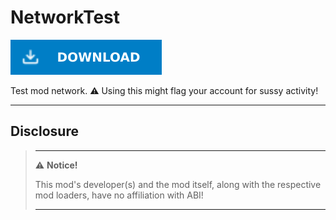 # NetworkTest

[![Download Latest NetworkTest.dll](.Resources/DownloadButtonEnabled.svg "Download Latest NetworkTest.dll")](https://github.com/kafeijao/Kafe_CVR_TEST_Mods/releases/latest/download/NetworkTest.dll)

Test mod network. ⚠️ Using this might flag your account for sussy activity!

---

## Disclosure

> ---
> ⚠️ **Notice!**
>
> This mod's developer(s) and the mod itself, along with the respective mod loaders, have no affiliation with ABI!
>
> ---

